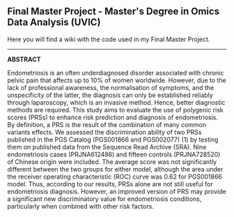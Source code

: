 ## Final Master Project - Master's Degree in Omics Data Analysis (UVIC)

Here you will find a wiki with the code used in my Final Master Project.

---
**ABSTRACT**

Endometriosis is an often underdiagnosed disorder associated with chronic pelvic pain that affects up to 10% of women worldwide. However, due to the lack of professional awareness, the normalisation of symptoms, and the unspecificity of the latter, the diagnosis can only be established reliably through laparoscopy, which is an invasive method. Hence, better diagnostic methods are required. This study aims to evaluate the use of polygenic risk scores (PRSs) to enhance risk prediction and diagnosis of endometriosis. By definition, a PRS is the result of the combination of many common variants effects. We assessed the discrimination ability of two PRSs published in the PGS Catalog (PGS001866 and PGS002077) ​(1)​ by testing them on published data from the Sequence Read Archive (SRA). Nine endometriosis cases (PRJNA612486) and fifteen controls (PRJNA728520) of Chinese origin were included. The average score was not significantly different between the two groups for either model, although the area under the receiver operating characteristic (ROC) curve was 0.62 for PGS001866 model. Thus, according to our results, PRSs alone are not still useful for endometriosis diagnosis. However, an improved version of PRS may provide a significant new discriminatory value for endometriosis conditions, particularly when combined with other risk factors. 
